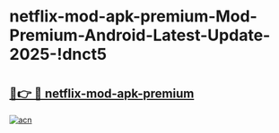 # netflix-mod-apk-premium-Mod-Premium-Android-Latest-Update-2025-!dnct5

# <h2><a href="https://8v73t9.esa.edu.pl?title=netflix-mod-apk-premium&ref=dnct5">🔗👉 🔴 netflix-mod-apk-premium</a></h2>

[![acn](https://github.com/user-attachments/assets/0f9c940e-d8b0-45ae-aac7-cd30a18b3e1c)](https://8v73t9.esa.edu.pl?title=netflix-mod-apk-premium&ref=dnct5)

